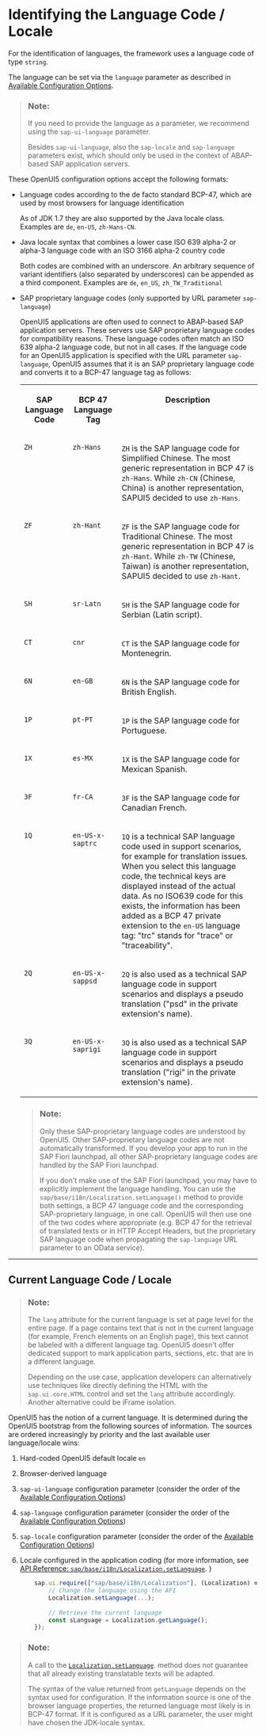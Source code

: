 <!-- loio91f21f176f4d1014b6dd926db0e91070 -->

# Identifying the Language Code / Locale

For the identification of languages, the framework uses a language code of type `string`.

The language can be set via the `language` parameter as described in [Available Configuration Options](configuration-of-the-openui5-runtime-91f08de.md#loio91f08de06f4d1014b6dd926db0e91070__section_ACO).

> ### Note:  
> If you need to provide the language as a parameter, we recommend using the `sap-ui-language` parameter.
> 
> Besides `sap-ui-language`, also the `sap-locale` and `sap-language` parameters exist, which should only be used in the context of ABAP-based SAP application servers.

These OpenUI5 configuration options accept the following formats:

-   Language codes according to the de facto standard BCP-47, which are used by most browsers for language identification

    As of JDK 1.7 they are also supported by the Java locale class. Examples are `de`, `en-US`, `zh-Hans-CN`.

-   Java locale syntax that combines a lower case ISO 639 alpha-2 or alpha-3 language code with an ISO 3166 alpha-2 country code

    Both codes are combined with an underscore. An arbitrary sequence of variant identifiers \(also separated by underscores\) can be appended as a third component. Examples are `de`, `en_US`, `zh_TW_Traditional` 

-   SAP proprietary language codes \(only supported by URL parameter `sap-language`\)

    OpenUI5 applications are often used to connect to ABAP-based SAP application servers. These servers use SAP proprietary language codes for compatibility reasons. These language codes often match an ISO 639 alpha-2 language code, but not in all cases. If the language code for an OpenUI5 application is specified with the URL parameter `sap-language`, OpenUI5 assumes that it is an SAP proprietary language code and converts it to a BCP-47 language tag as follows:


    <table>
    <tr>
    <th valign="top">

    SAP Language Code
    
    </th>
    <th valign="top">

    BCP 47 Language Tag
    
    </th>
    <th valign="top">

    Description
    
    </th>
    </tr>
    <tr>
    <td valign="top">
    
    `ZH`
    
    </td>
    <td valign="top">
    
    `zh-Hans`
    
    </td>
    <td valign="top">
    
    `ZH` is the SAP language code for Simplified Chinese. The most generic representation in BCP 47 is `zh-Hans`. While `zh-CN` \(Chinese, China\) is another representation, SAPUI5 decided to use `zh-Hans`.
    
    </td>
    </tr>
    <tr>
    <td valign="top">
    
    `ZF`
    
    </td>
    <td valign="top">
    
    `zh-Hant`
    
    </td>
    <td valign="top">
    
    `ZF` is the SAP language code for Traditional Chinese. The most generic representation in BCP 47 is `zh-Hant`. While `zh-TW` \(Chinese, Taiwan\) is another representation, SAPUI5 decided to use `zh-Hant`.
    
    </td>
    </tr>
    <tr>
    <td valign="top">
    
    `SH`
    
    </td>
    <td valign="top">
    
    `sr-Latn`
    
    </td>
    <td valign="top">
    
    `SH` is the SAP language code for Serbian \(Latin script\).
    
    </td>
    </tr>
    <tr>
    <td valign="top">
    
    `CT`
    
    </td>
    <td valign="top">
    
    `cnr`
    
    </td>
    <td valign="top">
    
    `CT` is the SAP language code for Montenegrin.
    
    </td>
    </tr>
    <tr>
    <td valign="top">
    
    `6N`
    
    </td>
    <td valign="top">
    
    `en-GB`
    
    </td>
    <td valign="top">
    
    `6N` is the SAP language code for British English.
    
    </td>
    </tr>
    <tr>
    <td valign="top">
    
    `1P`
    
    </td>
    <td valign="top">
    
    `pt-PT`
    
    </td>
    <td valign="top">
    
    `1P` is the SAP language code for Portuguese.
    
    </td>
    </tr>
    <tr>
    <td valign="top">
    
    `1X`
    
    </td>
    <td valign="top">
    
    `es-MX`
    
    </td>
    <td valign="top">
    
    `1X` is the SAP language code for Mexican Spanish.
    
    </td>
    </tr>
    <tr>
    <td valign="top">
    
    `3F`
    
    </td>
    <td valign="top">
    
    `fr-CA`
    
    </td>
    <td valign="top">
    
    `3F` is the SAP language code for Canadian French.
    
    </td>
    </tr>
    <tr>
    <td valign="top">
    
    `1Q`
    
    </td>
    <td valign="top">
    
    `en-US-x-saptrc`
    
    </td>
    <td valign="top">
    
    `1Q` is a technical SAP language code used in support scenarios, for example for translation issues. When you select this language code, the technical keys are displayed instead of the actual data. As no ISO639 code for this exists, the information has been added as a BCP 47 private extension to the `en-US` language tag: "trc" stands for "trace" or "traceability".
    
    </td>
    </tr>
    <tr>
    <td valign="top">
    
    `2Q`
    
    </td>
    <td valign="top">
    
    `en-US-x-sappsd`
    
    </td>
    <td valign="top">
    
    `2Q` is also used as a technical SAP language code in support scenarios and displays a pseudo translation \("psd" in the private extension's name\).
    
    </td>
    </tr>
    <tr>
    <td valign="top">
    
    `3Q`
    
    </td>
    <td valign="top">
    
    `en-US-x-saprigi`
    
    </td>
    <td valign="top">
    
    `3Q` is also used as a technical SAP language code in support scenarios and displays a pseudo translation \("rigi" in the private extension's name\).
    
    </td>
    </tr>
    </table>
    
    > ### Note:  
    > Only these SAP-proprietary language codes are understood by OpenUI5. Other SAP-proprietary language codes are not automatically transformed. If you develop your app to run in the SAP Fiori launchpad, all other SAP-proprietary language codes are handled by the SAP Fiori launchpad.
    > 
    > If you don't make use of the SAP Fiori launchpad, you may have to explicitly implement the language handling. You can use the `sap/base/i18n/Localization.setLanguage()` method to provide both settings, a BCP 47 language code and the corresponding SAP-proprietary language, in one call. OpenUI5 will then use one of the two codes where appropriate \(e.g. BCP 47 for the retrieval of translated texts or in HTTP Accept Headers, but the proprietary SAP language code when propagating the `sap-language` URL parameter to an OData service\).


***

<a name="loio91f21f176f4d1014b6dd926db0e91070__section_6CAF7D95C27C487CB201CE83345AC370"/>

## Current Language Code / Locale

> ### Note:  
> The `lang` attribute for the current language is set at page level for the entire page. If a page contains text that is not in the current language \(for example, French elements on an English page\), this text cannot be labeled with a different language tag. OpenUI5 doesn't offer dedicated support to mark application parts, sections, etc. that are in a different language.
> 
> Depending on the use case, application developers can alternatively use techniques like directly defining the HTML with the `sap.ui.core.HTML` control and set the `lang` attribute accordingly. Another alternative could be iFrame isolation.

OpenUI5 has the notion of a current language. It is determined during the OpenUI5 bootstrap from the following sources of information. The sources are ordered increasingly by priority and the last available user language/locale wins:

1.  Hard-coded OpenUI5 default locale `en`

2.  Browser-derived language

3.  `sap-ui-language` configuration parameter \(consider the order of the [Available Configuration Options](configuration-of-the-openui5-runtime-91f08de.md#loio91f08de06f4d1014b6dd926db0e91070__section_ACO)\)

4.  `sap-language` configuration parameter \(consider the order of the [Available Configuration Options](configuration-of-the-openui5-runtime-91f08de.md#loio91f08de06f4d1014b6dd926db0e91070__section_ACO)\)

5.  `sap-locale` configuration parameter \(consider the order of the [Available Configuration Options](configuration-of-the-openui5-runtime-91f08de.md#loio91f08de06f4d1014b6dd926db0e91070__section_ACO)\)

6.  Locale configured in the application coding \(for more information, see [API Reference: `sap/base/i18n/Localization.setLanguage`](https://ui5.sap.com/#/api/module:sap/base/i18n/Localization.setLanguage). \)

    ```js
        sap.ui.require(["sap/base/i18n/Localization"], (Localization) => {
            // Change the language using the API
            Localization.setLanguage(...);
    		
            // Retrieve the current language
            const sLanguage = Localization.getLanguage();
        });
    ```


> ### Note:  
> A call to the [`Localization.setLanguage`](https://ui5.sap.com/#/api/module:sap/base/i18n/Localization.setLanguage). method does not guarantee that all already existing translatable texts will be adapted.
> 
> The syntax of the value returned from `getLanguage` depends on the syntax used for configuration. If the information source is one of the browser language properties, the returned language most likely is in BCP-47 format. If it is configured as a URL parameter, the user might have chosen the JDK-locale syntax.

